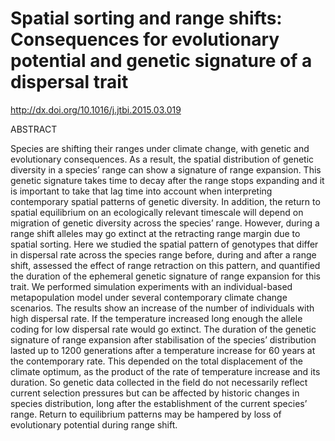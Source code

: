 # Spatial sorting and range shifts: Consequences for evolutionary potential and genetic signature of a dispersal trait

http://dx.doi.org/10.1016/j.jtbi.2015.03.019

ABSTRACT

Species are shifting their ranges under climate change, with genetic and evolutionary consequences. As a result, the spatial distribution of genetic diversity in a species’ range can show a signature of range expansion. This genetic signature takes time to decay after the range stops expanding and it is important to take that lag time into account when interpreting contemporary spatial patterns of genetic diversity. In addition, the return to spatial equilibrium on an ecologically relevant timescale will depend on migration of genetic diversity across the species’ range. However, during a range shift alleles may go extinct at the retracting range margin due to spatial sorting. Here we studied the spatial pattern of genotypes that differ in dispersal rate across the species range before, during and after a range shift, assessed the effect of range retraction on this pattern, and quantified the duration of the ephemeral genetic signature of range expansion for this trait. We performed simulation experiments with an individual-based metapopulation model under several contemporary climate change scenarios. The results show an increase of the number of individuals with high dispersal rate. If the temperature increased long enough the allele coding for low dispersal rate would go extinct. The duration of the genetic signature of range expansion after stabilisation of the species’ distribution lasted up to 1200 generations after a temperature increase for 60 years at the contemporary rate. This depended on the total displacement of the climate optimum, as the product of the rate of temperature increase and its duration. So genetic data collected in the field do not necessarily reflect current selection pressures but can be affected by historic changes in species distribution, long after the establishment of the current species’ range. Return to equilibrium patterns may be hampered by loss of evolutionary potential during range shift.
